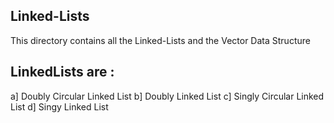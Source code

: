 ## Linked-Lists

This directory contains all the Linked-Lists and the Vector Data Structure

## LinkedLists are : 
a] Doubly Circular Linked List
b] Doubly Linked List
c] Singly Circular Linked List
d] Singy Linked List



